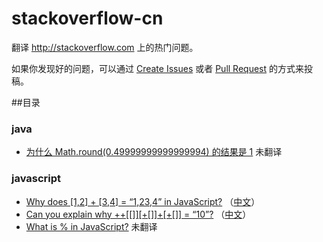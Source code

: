 stackoverflow-cn
================

翻译 http://stackoverflow.com 上的热门问题。

如果你发现好的问题，可以通过 [Create Issues][1] 或者 [Pull Request][2] 的方式来投稿。

[1]: https://github.com/justjavac/stackoverflow-cn/issues/new
[2]: https://help.github.com/articles/using-pull-requests


##目录

### java

- [为什么 Math.round(0.49999999999999994) 的结果是 1](questions/why-does-math-round0-49999999999999994-return-1.md) 未翻译

### javascript

- [Why does [1,2] + [3,4] = “1,23,4” in JavaScript?](questions/why-does-1-2-3-4-1-23-4-in-javascript.md) （[中文](http://justjavac.com/javascript/2012/12/18/why-does-1-2-plus-3-4-equal-1-23-4-in-javascript.html)）
- [Can you explain why ++[[]][+[]]+[+[]] = “10”?](questions/can-you-explain-why-10.md) （[中文](http://justjavac.com/javascript/2012/05/24/can-you-explain-why-10.html)）
- [What is % in JavaScript?](questions/why-does-1-2-3-4-1-23-4-in-javascript.md) 未翻译
